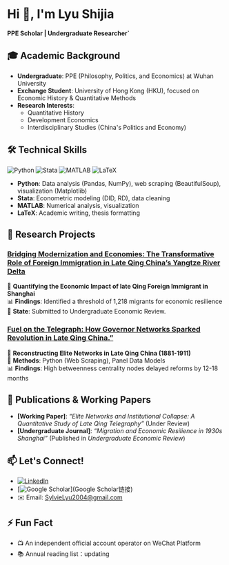 # Hi 👋, I'm Lyu Shijia
**PPE Scholar | Undergraduate Researcher`**  

## 🎓 Academic Background  
- **Undergraduate**: PPE (Philosophy, Politics, and Economics) at Wuhan University  
- **Exchange Student**: University of Hong Kong (HKU), focused on Economic History & Quantitative Methods  
- **Research Interests**:  
  - Quantitative History 
  - Development Economics
  - Interdisciplinary Studies (China's Politics and Economy)  

## 🛠️ Technical Skills  
![Python](https://img.shields.io/badge/python-3670A0?style=flat&logo=python&logoColor=ffdd54)  ![Stata](https://img.shields.io/badge/stata-%231572B6.svg?style=flat&logo=stata&logoColor=white)  ![MATLAB](https://img.shields.io/badge/MATLAB-%230db7ed.svg?style=flat&logo=mathworks&logoColor=white)  ![LaTeX](https://img.shields.io/badge/latex-%23008080.svg?style=flat&logo=latex&logoColor=white)  

- **Python**: Data analysis (Pandas, NumPy), web scraping (BeautifulSoup), visualization (Matplotlib)  
- **Stata**: Econometric modeling (DID, RD), data cleaning  
- **MATLAB**: Numerical analysis, visualization  
- **LaTeX**: Academic writing, thesis formatting 

## 🚀 Research Projects  
### [Bridging Modernization and Economies: The Transformative Role of Foreign Immigration in Late Qing China’s Yangtze River Delta](https://github.com/yourname/shanghai-migration)  
📝 **Quantifying the Economic Impact of late Qing Foreign Immigrant in Shanghai**  
📊 **Findings**: Identified a threshold of 1,218 migrants for economic resilience
💼 **State**: Submitted to Undergraduate Economic Review.

### [Fuel on the Telegraph: How Governor Networks Sparked Revolution in Late Qing China.”](https://github.com/yourname/qing-telegraph)  
📝 **Reconstructing Elite Networks in Late Qing China (1881-1911)**  
🔧 **Methods**: Python (Web Scraping), Panel Data Models  
📊 **Findings**: High betweenness centrality nodes delayed reforms by 12-18 months  


## 📝 Publications & Working Papers  
- **[Working Paper]**: *“Elite Networks and Institutional Collapse: A Quantitative Study of Late Qing Telegraphy”* (Under Review)  
- **[Undergraduate Journal]**: *“Migration and Economic Resilience in 1930s Shanghai”* (Published in *Undergraduate Economic Review*)  


## 📫 Let's Connect!  
- [![LinkedIn](https://img.shields.io/badge/LinkedIn-0077B5?style=flat&logo=linkedin&logoColor=white)](LinkedIn链接)  
- [![Google Scholar](https://img.shields.io/badge/Google_Scholar-4285F4?style=flat&logo=google-scholar&logoColor=white)](Google Scholar链接)  
- ✉️ Email: SylvieLyu2004@gmail.com  

## ⚡ Fun Fact
- 📺 An independent official account operator on WeChat Platform
- 📚 Annual reading list：updating
